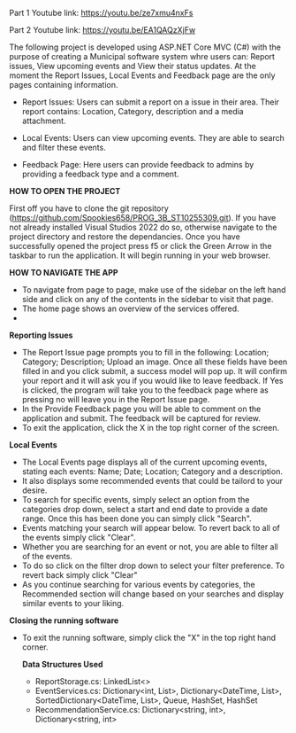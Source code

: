 Part 1 Youtube link: https://youtu.be/ze7xmu4nxFs 

Part 2 Youtube link: https://youtu.be/EA1QAQzXjFw 

The following project is developed using ASP.NET Core MVC (C#) with the purpose of creating a Municipal software system whre users can: Report issues, View upcoming events and View their status updates. At the moment the Report Issues, Local Events and Feedback page are the only pages containing information.

- Report Issues: Users can submit a report on a issue in their area. Their report contains: Location, Category, description and a media attachment.

- Local Events: Users can view upcoming events. They are able to search and filter these events.
  
- Feedback Page: Here users can provide feedback to admins by providing a feedback type and a comment. 

**HOW TO OPEN THE PROJECT**

First off you have to clone the git repository (https://github.com/Spookies658/PROG_3B_ST10255309.git). If you have not already installed Visual Studios 2022 do so, otherwise navigate to the project directory and restore the dependancies. Once you have successfully opened the project press f5 or click the Green Arrow  in the taskbar to run the application. It will begin running in your web browser.

**HOW TO NAVIGATE THE APP**
- To navigate from page to page, make use of the sidebar on the left hand side and click on any of the contents in the sidebar to visit that page.
- The home page shows an overview of the services offered.
- 
**Reporting Issues**
- The Report Issue page prompts you to fill in the following: Location; Category; Description; Upload an image. Once all these fields have been filled in and you click submit, a success model will pop up. It will confirm your report and it will ask you if you would like to leave feedback. If Yes is clicked, the program will take you to the feedback page where as pressing no will leave you in the Report Issue page.
- In the Provide Feedback page you will be able to comment on the application and submit. The feedback will be captured for review.
- To exit the application, click the X in the top right corner of the screen.

**Local Events**
- The Local Events page displays all of the current upcoming events, stating each events: Name; Date; Location; Category and a description.
- It also displays some recommended events that could be tailord to your desire.
- To search for specific events, simply select an option from the categories drop down, select a start and end date to provide a date range. Once this has been done you can simply click "Search".
- Events matching your search will appear below. To revert back to all of the events simply click "Clear".
- Whether you are searching for an event or not, you are able to filter all of the events.
- To do so click on the filter drop down to select your filter preference. To revert back simply click "Clear"
- As you continue searching for various events by categories, the Recommended section will change based on your searches and display similar events to your liking.

**Closing the running software**
- To exit the running software, simply click the "X" in the top right hand corner.

  **Data Structures Used**
  - ReportStorage.cs: LinkedList<>
  - EventServices.cs: Dictionary<int, List</Event>>, Dictionary<DateTime, List<Event>>, SortedDictionary<DateTime, List<Event>>, Queue<Event>, HashSet<string>, HashSet<DateTime>
  - RecommendationService.cs: Dictionary<string, int>, Dictionary<string, int>
